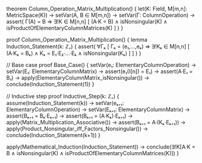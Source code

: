 theorem Column_Operation_Matrix_Multiplication() {
  let(K: Field, M[m,n]: MetricSpace(K)) →
  setVar(A, B ∈ M[m,n]) →
  setVar(Γ: ColumnOperation) →
  assert(
    Γ(A) = B ⇒ ∃!K ∈ M[n,n] [
      (A·K = B) ∧ 
      isNonsingular(K) ∧
      isProductOfElementaryColumnMatrices(K)
    ]
  )
}

proof Column_Operation_Matrix_Multiplication() {
  lemma Induction_Statement(k: ℤ₊) {
    assert(
      ∀Γₖ [
        Γₖ = (e₁,...,eₖ) ⇒ 
        ∃!Kₖ ∈ M[n,n] [
          (A·Kₖ = Bₖ) ∧
          Kₖ = E₁·E₂·...·Eₖ ∧
          isNonsingular(Kₖ)
        ]
      ]
    )
  }

  // Base case
  proof Base_Case() {
    setVar(e₁: ElementaryColumnOperation) →
    setVar(E₁: ElementaryColumnMatrix) →
    assert(e₁(I[n]) = E₁) →
    assert(A·E₁ = B₁) →
    apply(ElementaryColumnMatrix_isNonsingular()) →
    conclude(Induction_Statement(1))
  }

  // Inductive step
  proof Inductive_Step(k: ℤ₊) {
    assume(Induction_Statement(k)) →
    setVar(eₖ₊₁: ElementaryColumnOperation) →
    setVar(Eₖ₊₁: ElementaryColumnMatrix) →
    assert(Bₖ₊₁ = Bₖ·Eₖ₊₁) →
    assert(Bₖ₊₁ = (A·Kₖ)·Eₖ₊₁) →
    apply(Matrix_Multiplication_Associative()) →
    assert(Bₖ₊₁ = A·(Kₖ·Eₖ₊₁)) →
    apply(Product_Nonsingular_iff_Factors_Nonsingular()) →
    conclude(Induction_Statement(k+1))
  }

  apply(Mathematical_Induction(Induction_Statement)) →
  conclude(∃!K[A·K = B ∧ isNonsingular(K) ∧ isProductOfElementaryColumnMatrices(K)])
}